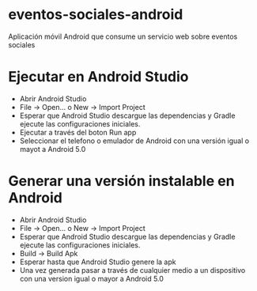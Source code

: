 # eventos-sociales-android
Aplicación móvil Android que consume un servicio web sobre eventos sociales

# Ejecutar en Android Studio

- Abrir Android Studio 
- File -> Open... o New -> Import Project
- Esperar que Android Studio descargue las dependencias y Gradle ejecute las configuraciones iniciales.
- Ejecutar a través del boton Run app
- Seleccionar el telefono o emulador de Android con una versión igual o mayot a Android 5.0

# Generar una versión instalable en Android

- Abrir Android Studio 
- File -> Open... o New -> Import Project
- Esperar que Android Studio descargue las dependencias y Gradle ejecute las configuraciones iniciales.
- Build -> Build Apk
- Esperar hasta que Android Studio genere la apk
- Una vez generada pasar a través de cualquier medio a un dispositivo con una version igual o mayor a Android 5.0